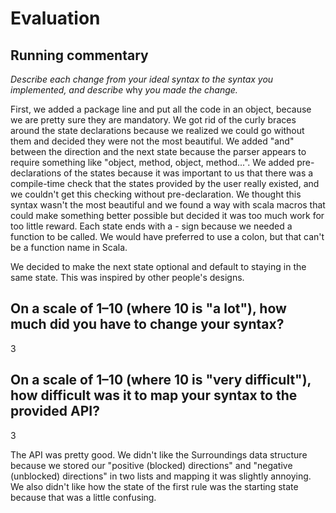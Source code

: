 # Evaluation

## Running commentary

_Describe each change from your ideal syntax to the syntax you implemented, and
describe_ why _you made the change._

First, we added a package line and put all the code in an object, because we are
pretty sure they are mandatory. We got rid of the curly braces around the state
declarations because we realized we could go without them and decided they were
not the most beautiful. We added "and" between the direction and the next state
because the parser appears to require something like "object, method, object,
method...". We added pre-declarations of the states because it was important to
us that there was a compile-time check that the states provided by the user
really existed, and we couldn't get this checking without pre-declaration. We
thought this syntax wasn't the most beautiful and we found a way with scala
macros that could make something better possible but decided it was too much
work for too little reward. Each state ends with a - sign because we needed a
function to be called. We would have preferred to use a colon, but that can't be
a function name in Scala.

We decided to make the next state optional and default to staying in the same
state. This was inspired by other people's designs.

## On a scale of 1–10 (where 10 is "a lot"), how much did you have to change your syntax? 
3

## On a scale of 1–10 (where 10 is "very difficult"), how difficult was it to map your syntax to the provided API?
3

The API was pretty good. We didn't like the Surroundings data structure because
we stored our "positive (blocked) directions" and "negative (unblocked)
directions" in two lists and mapping it was slightly annoying. We also didn't
like how the state of the first rule was the starting state because that was a
little confusing.
